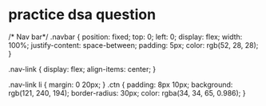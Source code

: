# practice dsa question

/* Nav bar*/
.navbar {
    position: fixed;
    top: 0;
    left: 0;
    display: flex;
    width: 100%;
    justify-content: space-between;
    padding: 5px;
    color: rgb(52, 28, 28);
}

.nav-link {
    display: flex;
    align-items: center;
}

.nav-link li {
    margin: 0 20px;
}
.ctn {
    padding: 8px 10px;
    background: rgb(121, 240, 194);
    border-radius: 30px;
    color: rgba(34, 34, 65, 0.986);
}
